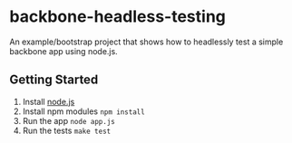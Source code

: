 # backbone-headless-testing

An example/bootstrap project that shows how to headlessly test a simple backbone app using node.js.

## Getting Started

1. Install [node.js](http://nodejs.org/)
2. Install npm modules `npm install`
3. Run the app `node app.js`
4. Run the tests `make test`